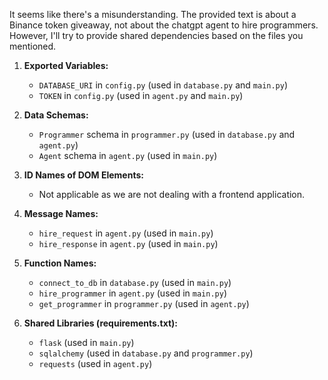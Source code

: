 It seems like there's a misunderstanding. The provided text is about a Binance token giveaway, not about the chatgpt agent to hire programmers. However, I'll try to provide shared dependencies based on the files you mentioned.

1. **Exported Variables:** 
   - `DATABASE_URI` in `config.py` (used in `database.py` and `main.py`)
   - `TOKEN` in `config.py` (used in `agent.py` and `main.py`)

2. **Data Schemas:** 
   - `Programmer` schema in `programmer.py` (used in `database.py` and `agent.py`)
   - `Agent` schema in `agent.py` (used in `main.py`)

3. **ID Names of DOM Elements:** 
   - Not applicable as we are not dealing with a frontend application.

4. **Message Names:** 
   - `hire_request` in `agent.py` (used in `main.py`)
   - `hire_response` in `agent.py` (used in `main.py`)

5. **Function Names:** 
   - `connect_to_db` in `database.py` (used in `main.py`)
   - `hire_programmer` in `agent.py` (used in `main.py`)
   - `get_programmer` in `programmer.py` (used in `agent.py`)

6. **Shared Libraries (requirements.txt):**
   - `flask` (used in `main.py`)
   - `sqlalchemy` (used in `database.py` and `programmer.py`)
   - `requests` (used in `agent.py`)